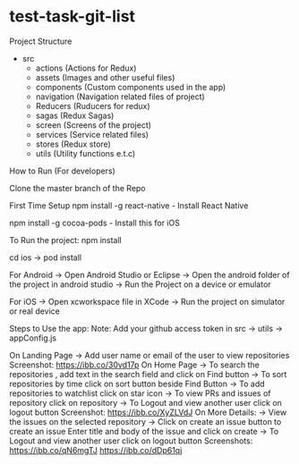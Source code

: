 # test-task-git-list
Project Structure
- src
  - actions (Actions for Redux)
  - assets (Images and other useful files)
  - components (Custom components used in the app)
  - navigation (Navigation related files of project)
  - Reducers (Ruducers for redux)
  - sagas (Redux Sagas)
  - screen (Screens of the project)
  - services (Service related files)
  - stores (Redux store)
  - utils (Utility functions e.t.c)

How to Run (For developers)

Clone the master branch of the Repo

First Time Setup
npm install -g react-native - Install React Native

npm install -g cocoa-pods - Install this for iOS 

To Run the project:
npm install

cd ios -> pod install

For Android
-> Open Android Studio or Eclipse
-> Open the android folder of the project in android studio
-> Run the Project on a device or emulator

For iOS
-> Open xcworkspace file in XCode
-> Run the project on simulator or real device

Steps to Use the app:
Note: Add your github access token in src -> utils -> appConfig.js

On Landing Page
-> Add user name or email of the user to view repositories
Screenshot: https://ibb.co/30vd17p
On Home Page
-> To search the repositories , add text in the search field and click on Find button
-> To sort repositories by time click on sort button beside Find Button
-> To add repositories to watchlist click on star icon
-> To view PRs and issues of repository click on repository
-> To Logout and view another user click on logout button
Screenshot: https://ibb.co/XyZLVdJ
On More Details: 
-> View the issues on the selected repository
-> Click on create an issue button to create an issue 
      Enter title and body of the issue and click on create
-> To Logout and view another user click on logout button
Screenshots: https://ibb.co/qN6mgTJ
             https://ibb.co/dDp61qj
